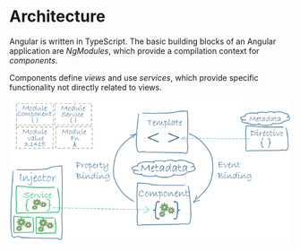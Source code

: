 # Architecture

Angular is written in TypeScript. The basic building blocks of an Angular application are _NgModules_, which provide a compilation context for _components_.

Components define _views_ and use _services_, which provide specific functionality not directly related to views.

![Angular Architecture](../../.gitbook/assets/image%20%281%29.png)


